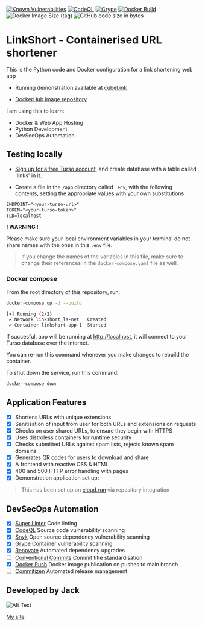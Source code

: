 [![Known Vulnerabilities](https://snyk.io/test/github/jackseceng/LinkShort/badge.svg)](https://snyk.io/test/github/jackseceng/LinkShort)
[![CodeQL](https://github.com/jackseceng/LinkShort/actions/workflows/codeql.yml/badge.svg)](https://github.com/jackseceng/LinkShort/actions/workflows/codeql.yml)
[![Grype](https://github.com/jackseceng/LinkShort/actions/workflows/anchore.yml/badge.svg)](https://github.com/jackseceng/LinkShort/actions/workflows/anchore.yml)
[![Docker Build](https://github.com/jackseceng/LinkShort/actions/workflows/docker.yml/badge.svg)](https://github.com/jackseceng/LinkShort/actions/workflows/docker.yml)
![Docker Image Size (tag)](https://img.shields.io/docker/image-size/jackseceng/linkshort/latest)
![GitHub code size in bytes](https://img.shields.io/github/languages/code-size/jackseceng/LinkShort)

# LinkShort - Containerised URL shortener

This is the Python code and Docker configuration for a link shortening web app

- Running demonstration available at [cubel.ink](https://cubel.ink)

- [DockerHub image repository](https://hub.docker.com/r/jackseceng/linkshort)

I am using this to learn:
- Docker & Web App Hosting
- Python Development
- DevSecOps Automation

## Testing locally

- [Sign up for a free Turso account](https://app.turso.tech/signup), and create database with a table called 'links' in it.

- Create a file in the `/app` directory called `.env`, with the following contents, setting the appropriate values with your own substitutions:
```txt
ENDPOINT="<your-turso-url>"
TOKEN="<your-turso-token>"
TLD=localhost
```

**! WARNING !**

Please make sure your local environment variables in your terminal do not share names with the ones in this `.env` file.
> If you change the names of the variables in this file, make sure to change their references in the `docker-compose.yaml` file as well.

### Docker compose
From the root directory of this repository, run:
```bash
docker-compose up -d --build
```
```bash
[+] Running (2/2)
 ✔ Network linkshort_ls-net   Created
 ✔ Container linkshort-app-1  Started
```

If succesful, app will be running at [http://localhost](http://localhost), it will connect to your Turso database over the internet.

You can re-run this command whenever you make changes to rebuild the container.

To shut down the service, run this command:
```bash
docker-compose down
```

## Application Features

- [x] Shortens URLs with unique extensions
- [x] Sanitisation of input from user for both URLs and extensions on requests
- [x] Checks on user shared URLs, to ensure they begin with HTTPS
- [x] Uses distroless containers for runtime security
- [x] Checks submitted URLs against spam lists, rejects known spam domains
- [x] Generates QR codes for users to download and share
- [x] A frontend with reactive CSS & HTML
- [x] 400 and 500 HTTP error handling with pages
- [x] Demonstration application set up:

> This has been set up on [cloud.run](https://cloud.run) via repository integration

## DevSecOps Automation

- [x] [Super Linter](https://github.com/super-linter/super-linter) Code linting
- [x] [CodeQL](https://codeql.github.com/) Source code vulnerability scanning
- [x] [Snyk](https://snyk.io) Open source dependency vulnerability scanning
- [x] [Grype](https://github.com/anchore/grype/) Container vulnerability scanning
- [x] [Renovate](https://www.mend.io/free-developer-tools/renovate/) Automated dependency upgrades
- [ ] [Conventional Commits](https://www.conventionalcommits.org/en/v1.0.0/) Commit title standardisation
- [x] [Docker Push](https://github.com/docker/build-push-action) Docker image publication on pushes to main branch
- [ ] [Commitizen](https://commitizen-tools.github.io/commitizen/) Automated release management

## Developed by Jack
![Alt Text](https://raw.githubusercontent.com/jacksec/jacksec.github.io/master/assets/img/logo.png)

[My site](https://jacksec.engineer)
